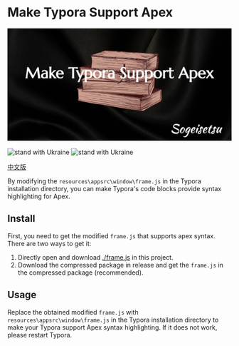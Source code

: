 # Make Typora Support Apex

![poster](poster.jpg)

![stand with Ukraine](https://badgen.net/badge/stand%20with/UKRAINE/?color=0057B8&labelColor=FFD700) ![stand with Ukraine](https://badgen.net/badge/support/UKRAINE/?color=0057B8&labelColor=FFD700)

[中文版](README.zh_CN.md)

By modifying the `resources\appsrc\window\frame.js` in the Typora installation directory, you can make Typora's code blocks provide syntax highlighting for Apex.

## Install

First, you need to get the modified `frame.js` that supports apex syntax. There are two ways to get it:

1. Directly open and download [./frame.js](./frame.js) in this project.
2. Download the compressed package in release and get the `frame.js` in the compressed package (recommended).

## Usage

Replace the obtained modified `frame.js` with `resources\appsrc\window\frame.js` in the Typora installation directory to make your Typora support Apex syntax highlighting. If it does not work, please restart Typora.

